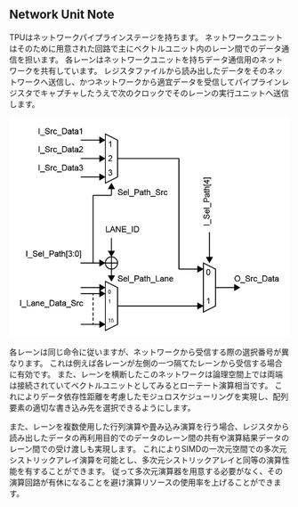 ## Network Unit Note

TPUはネットワークパイプラインステージを持ちます。
ネットワークユニットはそのために用意された回路で主にベクトルユニット内のレーン間でのデータ通信を担います。
各レーンはネットワークユニットを持ちデータ通信用のネットワークを共有しています。
レジスタファイルから読み出したデータをそのネットワークへ送信し、かつネットワークから適宜データを受信してパイプラインレジスタでキャプチャしたうえで次のクロックでそのレーンの実行ユニットへ送信します。

<div align="center">
  <img src="./TPU_Network_V.png"
       alt="HTML image alt text"
       title="Networkユニットでの一つのソース選択回路"
       width="￥￥200px"
  />
</div>

各レーンは同じ命令に従いますが、ネットワークから受信する際の選択番号が異なります。
これは例えば各レーンが左側の一つ隔てたレーンから受信する場合に有効です。
また、レーンを横断したこのネットワークは論理空間上では両端は接続されていてベクトルユニットとしてみるとローテート演算相当です。
これによりデータ依存性距離を考慮したモジュロスケジューリングを実現し、配列要素の適切な書き込み先を選択できるようにします。

また、レーンを複数使用した行列演算や畳み込み演算を行う場合、レジスタから読み出したデータの再利用目的でのデータのレーン間の共有や演算結果データのレーン間での受け渡しも実現します。
これによりSIMDの一次元空間での多次元シストリックアレイ演算を可能とし、多次元シストリックアレイと同等の演算性能を有することができます。
従って多次元演算器を用意する必要がなく、その演算回路が有休になることを避け演算リソースの使用率を上げることができます。